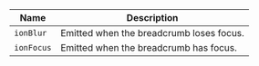 
| Name | Description |
| --- | --- |
| `ionBlur` | Emitted when the breadcrumb loses focus. |
| `ionFocus` | Emitted when the breadcrumb has focus. |

